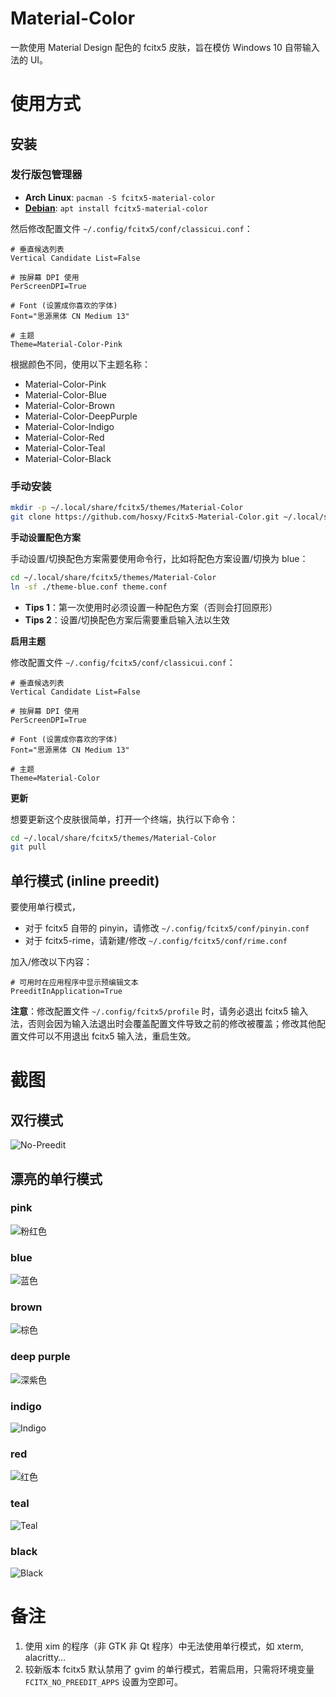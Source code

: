 # Material-Color

一款使用 Material Design 配色的 fcitx5 皮肤，旨在模仿 Windows 10 自带输入法的 UI。

# 使用方式

## 安装

### 发行版包管理器

+ **Arch Linux**: `pacman -S fcitx5-material-color`
+ **[Debian](https://tracker.debian.org/pkg/fcitx5-material-color)**: `apt install fcitx5-material-color`

然后修改配置文件 `~/.config/fcitx5/conf/classicui.conf`：

```
# 垂直候选列表
Vertical Candidate List=False

# 按屏幕 DPI 使用
PerScreenDPI=True

# Font (设置成你喜欢的字体)
Font="思源黑体 CN Medium 13"

# 主题
Theme=Material-Color-Pink
```

根据颜色不同，使用以下主题名称：

+ Material-Color-Pink
+ Material-Color-Blue
+ Material-Color-Brown
+ Material-Color-DeepPurple
+ Material-Color-Indigo
+ Material-Color-Red
+ Material-Color-Teal
+ Material-Color-Black

### 手动安装

```sh
mkdir -p ~/.local/share/fcitx5/themes/Material-Color
git clone https://github.com/hosxy/Fcitx5-Material-Color.git ~/.local/share/fcitx5/themes/Material-Color
```

**手动设置配色方案**

手动设置/切换配色方案需要使用命令行，比如将配色方案设置/切换为 blue：

```sh
cd ~/.local/share/fcitx5/themes/Material-Color
ln -sf ./theme-blue.conf theme.conf
```

+ **Tips 1**：第一次使用时必须设置一种配色方案（否则会打回原形）
+ **Tips 2**：设置/切换配色方案后需要重启输入法以生效

**启用主题**

修改配置文件 `~/.config/fcitx5/conf/classicui.conf`：

```
# 垂直候选列表
Vertical Candidate List=False

# 按屏幕 DPI 使用
PerScreenDPI=True

# Font (设置成你喜欢的字体)
Font="思源黑体 CN Medium 13"

# 主题
Theme=Material-Color
```

**更新**

想要更新这个皮肤很简单，打开一个终端，执行以下命令：

```sh
cd ~/.local/share/fcitx5/themes/Material-Color
git pull
```

## 单行模式 (inline preedit)

要使用单行模式，

+ 对于 fcitx5 自带的 pinyin，请修改 `~/.config/fcitx5/conf/pinyin.conf`
+ 对于 fcitx5-rime，请新建/修改 `~/.config/fcitx5/conf/rime.conf`

加入/修改以下内容：

```
# 可用时在应用程序中显示预编辑文本
PreeditInApplication=True
```

**注意**：修改配置文件 `~/.config/fcitx5/profile` 时，请务必退出 fcitx5 输入法，否则会因为输入法退出时会覆盖配置文件导致之前的修改被覆盖；修改其他配置文件可以不用退出 fcitx5 输入法，重启生效。

# 截图

## 双行模式

![No-Preedit](./screenshot/No-Preedit.png)

## 漂亮的单行模式

### pink

![粉红色](./screenshot/pink.png)

### blue

![蓝色](./screenshot/blue.png)

### brown

![棕色](./screenshot/brown.png)

### deep purple

![深紫色](./screenshot/deepPurple.png)

### indigo

![Indigo](./screenshot/indigo.png)

### red

![红色](./screenshot/red.png)

### teal

![Teal](./screenshot/teal.png)

### black

![Black](./screenshot/black.png)

# 备注

1. 使用 xim 的程序（非 GTK 非 Qt 程序）中无法使用单行模式，如 xterm, alacritty…
2. 较新版本 fcitx5 默认禁用了 gvim 的单行模式，若需启用，只需将环境变量 `FCITX_NO_PREEDIT_APPS` 设置为空即可。

